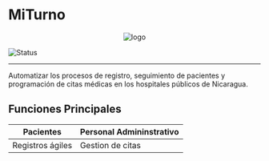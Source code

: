 # MiTurno

<p align = "center">
  <img
  src = "MiTurno/logoMi.png"
  alt = "logo"/>
</p>

![Status](https://img.shields.io/badge/status-in--development-blue) 

***

Automatizar los procesos de registro, seguimiento de pacientes y programación de citas médicas en los hospitales públicos de Nicaragua.

## Funciones Principales
|Pacientes|Personal Admininstrativo|
|---|---|
|Registros ágiles|Gestion de citas|

